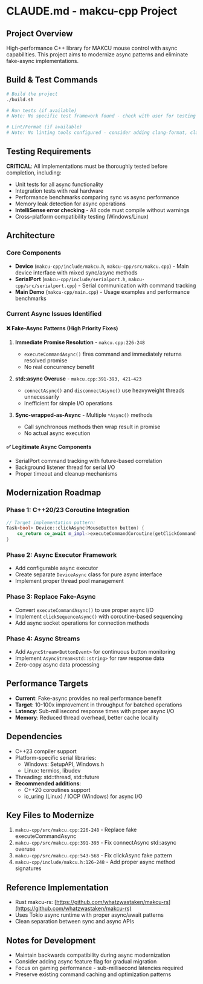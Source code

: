 # CLAUDE.md - makcu-cpp Project

## Project Overview
High-performance C++ library for MAKCU mouse control with async capabilities. This project aims to modernize async patterns and eliminate fake-async implementations.

## Build & Test Commands

```bash
# Build the project
./build.sh

# Run tests (if available)
# Note: No specific test framework found - check with user for testing approach

# Lint/Format (if available)
# Note: No linting tools configured - consider adding clang-format, clang-tidy
```

## Testing Requirements

**CRITICAL**: All implementations must be thoroughly tested before completion, including:

- Unit tests for all async functionality
- Integration tests with real hardware
- Performance benchmarks comparing sync vs async performance
- Memory leak detection for async operations
- **IntelliSense error checking** - All code must compile without warnings
- Cross-platform compatibility testing (Windows/Linux)

## Architecture

### Core Components

- **Device** (`makcu-cpp/include/makcu.h`, `makcu-cpp/src/makcu.cpp`) - Main device interface with mixed sync/async methods
- **SerialPort** (`makcu-cpp/include/serialport.h`, `makcu-cpp/src/serialport.cpp`) - Serial communication with command tracking
- **Main Demo** (`makcu-cpp/main.cpp`) - Usage examples and performance benchmarks

### Current Async Issues Identified

#### ❌ Fake-Async Patterns (High Priority Fixes)

1. **Immediate Promise Resolution** - `makcu.cpp:226-248`
   - `executeCommandAsync()` fires command and immediately returns resolved promise
   - No real concurrency benefit

2. **std::async Overuse** - `makcu.cpp:391-393, 421-423`
   - `connectAsync()` and `disconnectAsync()` use heavyweight threads unnecessarily
   - Inefficient for simple I/O operations

3. **Sync-wrapped-as-Async** - Multiple `*Async()` methods
   - Call synchronous methods then wrap result in promise
   - No actual async execution

#### ✅ Legitimate Async Components

- SerialPort command tracking with future-based correlation
- Background listener thread for serial I/O
- Proper timeout and cleanup mechanisms

## Modernization Roadmap

### Phase 1: C++20/23 Coroutine Integration

```cpp
// Target implementation pattern:
Task<bool> Device::clickAsync(MouseButton button) {
    co_return co_await m_impl->executeCommandCoroutine(getClickCommand(button));
}
```

### Phase 2: Async Executor Framework

- Add configurable async executor
- Create separate `DeviceAsync` class for pure async interface
- Implement proper thread pool management

### Phase 3: Replace Fake-Async

- Convert `executeCommandAsync()` to use proper async I/O
- Implement `clickSequenceAsync()` with coroutine-based sequencing
- Add async socket operations for connection methods

### Phase 4: Async Streams

- Add `AsyncStream<ButtonEvent>` for continuous button monitoring
- Implement `AsyncStream<std::string>` for raw response data
- Zero-copy async data processing

## Performance Targets

- **Current**: Fake-async provides no real performance benefit
- **Target**: 10-100x improvement in throughput for batched operations
- **Latency**: Sub-millisecond response times with proper async I/O
- **Memory**: Reduced thread overhead, better cache locality

## Dependencies

- C++23 compiler support
- Platform-specific serial libraries:
  - Windows: SetupAPI, Windows.h
  - Linux: termios, libudev
- Threading: std::thread, std::future
- **Recommended additions**:
  - C++20 coroutines support
  - io_uring (Linux) / IOCP (Windows) for async I/O

## Key Files to Modernize

1. `makcu-cpp/src/makcu.cpp:226-248` - Replace fake executeCommandAsync
2. `makcu-cpp/src/makcu.cpp:391-393` - Fix connectAsync std::async overuse
3. `makcu-cpp/src/makcu.cpp:543-568` - Fix clickAsync fake pattern
4. `makcu-cpp/include/makcu.h:126-248` - Add proper async method signatures

## Reference Implementation

- Rust makcu-rs: [https://github.com/whatzwastaken/makcu-rs](https://github.com/whatzwastaken/makcu-rs)
- Uses Tokio async runtime with proper async/await patterns
- Clean separation between sync and async APIs

## Notes for Development

- Maintain backwards compatibility during async modernization
- Consider adding async feature flag for gradual migration
- Focus on gaming performance - sub-millisecond latencies required
- Preserve existing command caching and optimization patterns

